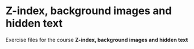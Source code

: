# Z-index, background images and hidden text
Exercise files for the course **Z-index, background images and hidden text**
